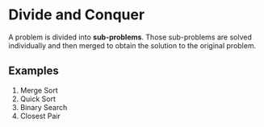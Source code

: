 # Divide and Conquer

A problem is divided into **sub-problems**. Those sub-problems are solved individually and then merged to obtain the solution to the original problem.

## Examples

1. Merge Sort
2. Quick Sort
3. Binary Search
4. Closest Pair
